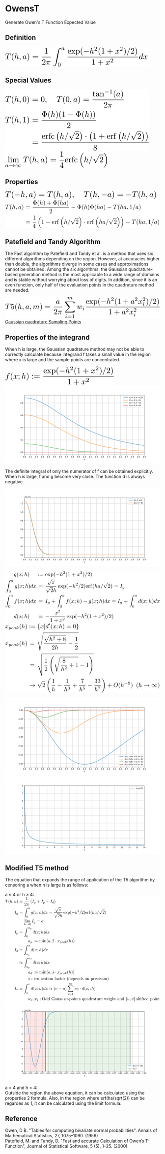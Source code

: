 # OwensT

Generate Owen's T Function Expected Value

## Definition

![define](https://github.com/tk-yoshimura/OwensT/blob/main/figures/define.svg)  

## Special Values

![special values](https://github.com/tk-yoshimura/OwensT/blob/main/figures/svalue.svg)  
![limit](https://github.com/tk-yoshimura/OwensT/blob/main/figures/svalue_limit.svg)  

## Properties

![symmetry](https://github.com/tk-yoshimura/OwensT/blob/main/figures/symmetry.svg)  
![large_a](https://github.com/tk-yoshimura/OwensT/blob/main/figures/large_a.svg)  

## Patefield and Tandy Algorithm

The Fast algorithm by Patefield and Tandy et al. is a method that uses six different algorithms depending on the region.
However, at accuracies higher than double, the algorithms diverge in some cases and approximations cannot be obtained.
Among the six algorithms, the Gaussian quadrature-based generation method is the most applicable to a wide range of domains and is stable without worrying about loss of digits.
In addition, since it is an even function, only half of the evaluation points in the quadrature method are needed.

![t5algo](https://github.com/tk-yoshimura/OwensT/blob/main/figures/t5algo.svg)  
[Gaussian quadrature Sampling Points](https://github.com/tk-yoshimura/LegendrePolynomialRoot)  

## Properties of the integrand

When h is large, the Gaussian quadrature method may not be able to correctly calculate because integrand f takes a small value in the region where x is large and the sample points are concentrated.

![integrand](https://github.com/tk-yoshimura/OwensT/blob/main/figures/integrand.svg)  
![integrand_plot](https://github.com/tk-yoshimura/OwensT/blob/main/figures/integrand_plot.svg)  

The definite integral of only the numerator of f can be obtained explicitly. When h is large, f and g become very close. 
The function d is always negative.

![delta df](https://github.com/tk-yoshimura/OwensT/blob/main/figures/delta_df.svg)  

![delta](https://github.com/tk-yoshimura/OwensT/blob/main/figures/delta.svg)  
![delta peak](https://github.com/tk-yoshimura/OwensT/blob/main/figures/delta_peak.svg)  

![delta plot](https://github.com/tk-yoshimura/OwensT/blob/main/figures/delta_plot.svg)  
![peak plot](https://github.com/tk-yoshimura/OwensT/blob/main/figures/peak_plot.svg)  

## Modified T5 method

The equation that expands the range of application of the T5 algorithm by censoring a when h is large is as follows:

a &leq; 4 or h &geq; 4:  
![t5modalgo](https://github.com/tk-yoshimura/OwensT/blob/main/figures/t5modalgo.svg)  
![t5modalgo_plot](https://github.com/tk-yoshimura/OwensT/blob/main/figures/t5modalgo_plot.svg)  

a &gt; 4 and h &lt; 4:  
Outside the region the above equation, it can be calculated using the properties 2 formula.
Also, in the region where erf(ha/sqrt(2)) can be regardes as 1, it can be calculated using the limit formula.

## Reference

Owen, D B. "Tables for computing bivariate normal probabilities". Annals of Mathematical Statistics, 27, 1075–1090. (1956)  
Patefield, M. and Tandy, D. "Fast and accurate Calculation of Owen’s T-Function", Journal of Statistical Software, 5 (5), 1–25. (2000) 